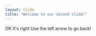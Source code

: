 ```yaml
---
layout: slide
title: "Welcome to our second slide!"
---
```

OK It's right
Use the left arrow to go back!
